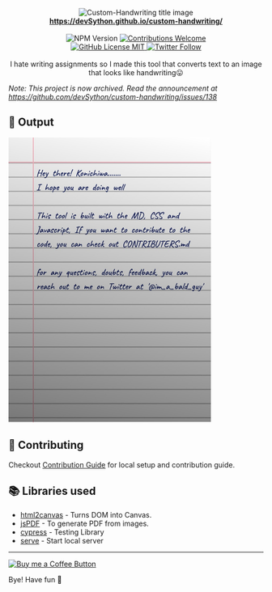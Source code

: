 <p align="center">
<img alt="Custom-Handwriting title image" src="https://res.cloudinary.com/saurabhdaware/image/upload/w_400/v1586015094/saurabh2019/text-to-handwriting-title.png" /> 
<br/><b><a href="https://devSython.github.io/custom-handwriting/">https://devSython.github.io/custom-handwriting/</a></b><br/><br/><img alt="NPM Version" src="https://img.shields.io/github/package-json/v/saurabhdaware/text-to-handwriting?style=for-the-badge&labelColor=black&logo=npm&color=darkred" /> <a href="#contributing"><img alt="Contributions Welcome" src="https://img.shields.io/badge/contributions-welcome-brightgreen?style=for-the-badge&labelColor=black&logo=github"></a> <br/><a href="https://github.com/dev
Sython/custom-handwriting/blob/master/LICENSE"> <img alt="GitHub License MIT" src="https://img.shields.io/github/license/devSython/custom-handwriting?style=for-the-badge&labelColor=black&logo=github"> </a><a href="https://twitter.com/im_a_bald_guy"><img alt="Twitter Follow" src="https://img.shields.io/twitter/follow/im_a_bald_guy?style=for-the-badge&color=09f&labelColor=black&logo=twitter&label=@TusharGaikwad"></a><br/><br/> I hate writing assignments so I made this tool that converts text to an image that looks like handwriting😛

</p>

*Note: This project is now archived. Read the announcement at https://github.com/devSython/custom-handwriting/issues/138*

## 🌠 Output

<img width="400" alt="Sample image of output" src="myimg.jpeg" />

## 🤗 Contributing

Checkout [Contribution Guide](CONTRIBUTING.md) for local setup and contribution guide.

## 📚 Libraries used

- [html2canvas](https://github.com/niklasvh/html2canvas) - Turns DOM into Canvas.
- [jsPDF](https://github.com/MrRio/jsPDF) - To generate PDF from images.
- [cypress](https://github.com/cypress-io/cypress) - Testing Library
- [serve](https://github.com/zeit/serve) - Start local server

---

[<img alt="Buy me a Coffee Button" width=200 src="https://cdn.buymeacoffee.com/buttons/default-yellow.png">](https://www.buymeacoffee.com/TusharGaikwad)

Bye!
Have fun 🦄
